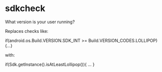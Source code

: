 # sdkcheck
What version is your user running?

Replaces checks like: 

if(android.os.Build.VERSION.SDK_INT >= Build.VERSION_CODES.LOLLIPOP){...}

with:

if(Sdk.getInstance().isAtLeastLollipop()){
...
}
